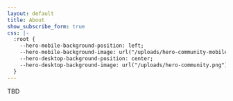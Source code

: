 ```yaml
---
layout: default
title: About
show_subscribe_form: true
css: |-
  :root {
    --hero-mobile-background-position: left;
    --hero-mobile-background-image: url("/uploads/hero-community-mobile.png");
    --hero-desktop-background-position: center;
    --hero-desktop-background-image: url("/uploads/hero-community.png");
  }
---
```


<section class="hero">
TBD
</section>